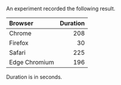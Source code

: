 

An experiment recorded the following result.

|Browser|Duration|
|:---|---:|
|Chrome|208|
|Firefox|30|
|Safari|225|
|Edge Chromium|196|

Duration is in seconds.
